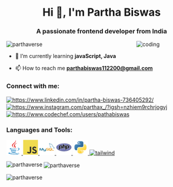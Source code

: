 <h1 align="center">Hi 👋, I'm Partha Biswas</h1>
<h3 align="center">A passionate frontend developer from India</h3>
<img align="right" width="160" alt="coding" src="https://media4.giphy.com/media/lP8xu5t2DLGG045H8F/giphy.gif">
<p align="left"> <img src="https://komarev.com/ghpvc/?username=parthaverse&label=Profile%20views&color=0e75b6&style=flat" alt="parthaverse" /> </p>

- 🌱 I’m currently learning **javaScript, Java**

- 📫 How to reach me **parthabiswas112200@gmail.com**

<h3 align="left">Connect with me:</h3>
<p align="left">
<a href="https://linkedin.com/in/https://www.linkedin.com/in/partha-biswas-736405292/" target="blank"><img align="center" src="https://raw.githubusercontent.com/rahuldkjain/github-profile-readme-generator/master/src/images/icons/Social/linked-in-alt.svg" alt="https://www.linkedin.com/in/partha-biswas-736405292/" height="30" width="40" /></a>
<a href="https://instagram.com/https://www.instagram.com/parthax_/?igsh=nzhiem9rchrjogvj" target="blank"><img align="center" src="https://raw.githubusercontent.com/rahuldkjain/github-profile-readme-generator/master/src/images/icons/Social/instagram.svg" alt="https://www.instagram.com/parthax_/?igsh=nzhiem9rchrjogvj" height="30" width="40" /></a>
<a href="https://www.codechef.com/users/https://www.codechef.com/users/pathabiswas" target="blank"><img align="center" src="https://cdn.jsdelivr.net/npm/simple-icons@3.1.0/icons/codechef.svg" alt="https://www.codechef.com/users/pathabiswas" height="30" width="40" /></a>
</p>

<h3 align="left">Languages and Tools:</h3>
<p align="left"> <a href="https://www.java.com" target="_blank" rel="noreferrer"> <img src="https://raw.githubusercontent.com/devicons/devicon/master/icons/java/java-original.svg" alt="java" width="40" height="40"/> </a> <a href="https://developer.mozilla.org/en-US/docs/Web/JavaScript" target="_blank" rel="noreferrer"> <img src="https://raw.githubusercontent.com/devicons/devicon/master/icons/javascript/javascript-original.svg" alt="javascript" width="40" height="40"/> </a> <a href="https://www.mysql.com/" target="_blank" rel="noreferrer"> <img src="https://raw.githubusercontent.com/devicons/devicon/master/icons/mysql/mysql-original-wordmark.svg" alt="mysql" width="40" height="40"/> </a> <a href="https://www.php.net" target="_blank" rel="noreferrer"> <img src="https://raw.githubusercontent.com/devicons/devicon/master/icons/php/php-original.svg" alt="php" width="40" height="40"/> </a> <a href="https://www.python.org" target="_blank" rel="noreferrer"> <img src="https://raw.githubusercontent.com/devicons/devicon/master/icons/python/python-original.svg" alt="python" width="40" height="40"/> </a> <a href="https://tailwindcss.com/" target="_blank" rel="noreferrer"> <img src="https://www.vectorlogo.zone/logos/tailwindcss/tailwindcss-icon.svg" alt="tailwind" width="40" height="40"/> </a> </p>

<p><img align="left" src="https://github-readme-stats.vercel.app/api/top-langs?username=parthaverse&show_icons=true&locale=en&layout=compact" alt="parthaverse" /></p>

<p>&nbsp;<img align="center" src="https://github-readme-stats.vercel.app/api?username=parthaverse&show_icons=true&locale=en" alt="parthaverse" /></p>

<p><img align="center" src="https://github-readme-streak-stats.herokuapp.com/?user=parthaverse&" alt="parthaverse" /></p>
